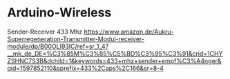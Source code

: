 # Arduino-Wireless

Sender-Receiver 433 Mhz https://www.amazon.de/Aukru-Superregeneration-Transmitter-Modul-receiver-module/dp/B00OLI93IC/ref=sr_1_4?__mk_de_DE=%C3%85M%C3%85%C5%BD%C3%95%C3%91&crid=1CHYZSHNC7S3B&dchild=1&keywords=433+mhz+sender+empf%C3%A4nger&qid=1597852110&sprefix=433%2Caps%2C166&sr=8-4
